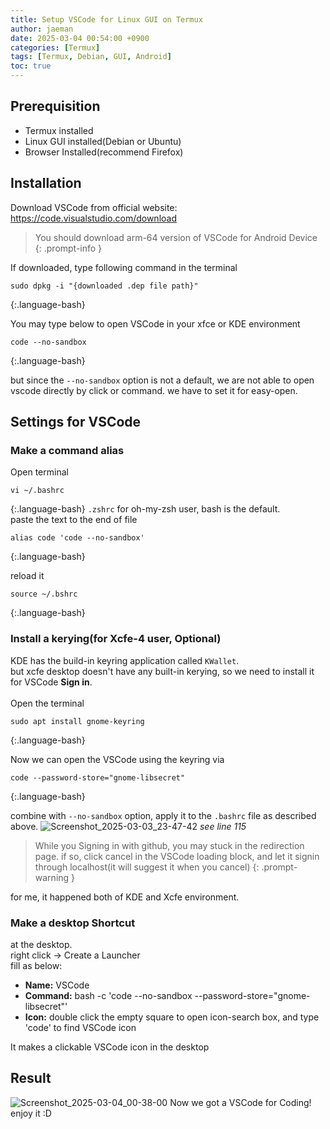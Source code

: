 ```yaml
---
title: Setup VSCode for Linux GUI on Termux
author: jaeman
date: 2025-03-04 00:54:00 +0900
categories: [Termux]
tags: [Termux, Debian, GUI, Android]
toc: true
---
```


## Prerequisition
- Termux installed
- Linux GUI installed(Debian or Ubuntu)
- Browser Installed(recommend Firefox)

## Installation
Download VSCode from official website: <https://code.visualstudio.com/download>

> You should download arm-64 version of VSCode for Android Device
{: .prompt-info }

If downloaded, type following command in the terminal

```
sudo dpkg -i "{downloaded .dep file path}"
```
{:.language-bash}

You may type below to open VSCode in your xfce or KDE environment

```
code --no-sandbox
```
{:.language-bash}

but since the ```--no-sandbox``` option is not a default, we are not able to open vscode directly by click or command. we have to set it for easy-open.

## Settings for VSCode

### Make a command alias
Open terminal

```
vi ~/.bashrc
```
{:.language-bash}
```.zshrc``` for oh-my-zsh user, bash is the default.\
paste the text to the end of file

```
alias code 'code --no-sandbox'
```
{:.language-bash}

reload it

```
source ~/.bshrc
```
{:.language-bash}

### Install a kerying(for Xcfe-4 user, Optional)
KDE has the build-in keyring application called ```KWallet```.\
but xcfe desktop doesn't have any built-in kerying, so we need to install it for VSCode **Sign in**.\
<br>
Open the terminal

```
sudo apt install gnome-keyring
```
{:.language-bash}

Now we can open the VSCode using the keyring via

```
code --password-store="gnome-libsecret"
```
{:.language-bash}

combine with ```--no-sandbox``` option, apply it to the ```.bashrc``` file as described above.
![Screenshot_2025-03-03_23-47-42](https://github.com/user-attachments/assets/238b6bad-7acf-4c5c-8c47-baa78d0e4031)
*see line 115*

> While you Signing in with github, you may stuck in the redirection page. if so, click cancel in the VSCode loading block, and let it signin through localhost(it will suggest it when you cancel)
{: .prompt-warning }

for me, it happened both of KDE and Xcfe environment. 

### Make a desktop Shortcut
at the desktop.\
right click -> Create a Launcher\
fill as below:

- **Name:** VSCode
- **Command:** bash -c 'code --no-sandbox --password-store="gnome-libsecret"'
- **Icon:** double click the empty square to open icon-search box, and type 'code' to find VSCode icon

It makes a clickable VSCode icon in the desktop

## Result
![Screenshot_2025-03-04_00-38-00](https://github.com/user-attachments/assets/a0dda9f0-ea9a-43ea-b734-d31b97284a1c)
Now we got a VSCode for Coding! enjoy it :D
